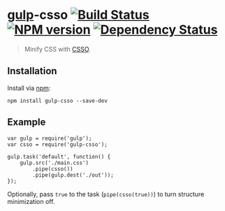 # [gulp](https://github.com/wearefractal/gulp)-csso [![Build Status](https://travis-ci.org/ben-eb/gulp-csso.png?branch=master)](https://travis-ci.org/ben-eb/gulp-csso) [![NPM version](https://badge.fury.io/js/gulp-csso.png)](http://badge.fury.io/js/gulp-csso) [![Dependency Status](https://gemnasium.com/ben-eb/gulp-csso.png)](https://gemnasium.com/ben-eb/gulp-csso)

> Minify CSS with [CSSO](https://npmjs.org/package/csso).

## Installation

Install via [npm](https://npmjs.org/package/gulp-csso):

```
npm install gulp-csso --save-dev
```

## Example

```
var gulp = require('gulp');
var csso = require('gulp-csso');

gulp.task('default', function() {
    gulp.src('./main.css')
        .pipe(csso())
        .pipe(gulp.dest('./out'));
});
```

Optionally, pass `true` to the task (`pipe(csso(true))`) to turn structure minimization off.
